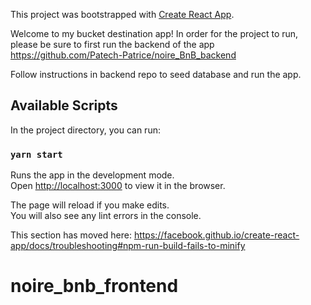 This project was bootstrapped with [Create React App](https://github.com/facebook/create-react-app).

Welcome to my bucket destination app! In order for the project to run, please be sure to first run the backend of the app https://github.com/Patech-Patrice/noire_BnB_backend

Follow instructions in backend repo to seed database and run the app.

## Available Scripts

In the project directory, you can run:

### `yarn start`

Runs the app in the development mode.<br />
Open [http://localhost:3000](http://localhost:3000) to view it in the browser.

The page will reload if you make edits.<br />
You will also see any lint errors in the console.



This section has moved here: https://facebook.github.io/create-react-app/docs/troubleshooting#npm-run-build-fails-to-minify
# noire_bnb_frontend
